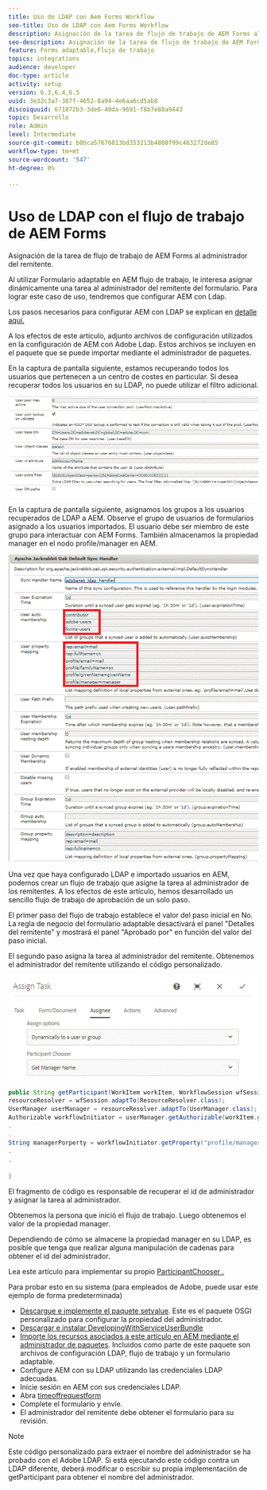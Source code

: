 ```yaml
---
title: Uso de LDAP con Aem Forms Workflow
seo-title: Uso de LDAP con Aem Forms Workflow
description: Asignación de la tarea de flujo de trabajo de AEM Forms al administrador del remitente
seo-description: Asignación de la tarea de flujo de trabajo de AEM Forms al administrador del remitente
feature: Forms adaptable,Flujo de trabajo
topics: integrations
audience: developer
doc-type: article
activity: setup
version: 6.3,6.4,6.5
uuid: 3e32c3a7-387f-4652-8a94-4e6aa6cd5ab8
discoiquuid: 671872b3-3de0-40da-9691-f8b7e88a9443
topic: Desarrollo
role: Admin
level: Intermediate
source-git-commit: b0bca57676813bd353213b4808f99c463272de85
workflow-type: tm+mt
source-wordcount: '547'
ht-degree: 0%

---
```



# Uso de LDAP con el flujo de trabajo de AEM Forms

Asignación de la tarea de flujo de trabajo de AEM Forms al administrador del remitente.

Al utilizar Formulario adaptable en AEM flujo de trabajo, le interesa asignar dinámicamente una tarea al administrador del remitente del formulario. Para lograr este caso de uso, tendremos que configurar AEM con Ldap.

Los pasos necesarios para configurar AEM con LDAP se explican en [detalle aquí.](https://helpx.adobe.com/experience-manager/6-5/sites/administering/using/ldap-config.html)

A los efectos de este artículo, adjunto archivos de configuración utilizados en la configuración de AEM con Adobe Ldap. Estos archivos se incluyen en el paquete que se puede importar mediante el administrador de paquetes.

En la captura de pantalla siguiente, estamos recuperando todos los usuarios que pertenecen a un centro de costes en particular. Si desea recuperar todos los usuarios en su LDAP, no puede utilizar el filtro adicional.

![Configuración LDAP](assets/costcenterldap.gif)

En la captura de pantalla siguiente, asignamos los grupos a los usuarios recuperados de LDAP a AEM. Observe el grupo de usuarios de formularios asignado a los usuarios importados. El usuario debe ser miembro de este grupo para interactuar con AEM Forms. También almacenamos la propiedad manager en el nodo profile/manager en AEM.

![Synchandler](assets/synchandler.gif)

Una vez que haya configurado LDAP e importado usuarios en AEM, podemos crear un flujo de trabajo que asigne la tarea al administrador de los remitentes. A los efectos de este artículo, hemos desarrollado un sencillo flujo de trabajo de aprobación de un solo paso.

El primer paso del flujo de trabajo establece el valor del paso inicial en No. La regla de negocio del formulario adaptable desactivará el panel &quot;Detalles del remitente&quot; y mostrará el panel &quot;Aprobado por&quot; en función del valor del paso inicial.

El segundo paso asigna la tarea al administrador del remitente. Obtenemos el administrador del remitente utilizando el código personalizado.

![Asignar tarea](assets/assigntask.gif)

```java
public String getParticipant(WorkItem workItem, WorkflowSession wfSession, MetaDataMap arg2) throws WorkflowException{
resourceResolver = wfSession.adaptTo(ResourceResolver.class);
UserManager userManager = resourceResolver.adaptTo(UserManager.class);
Authorizable workflowInitiator = userManager.getAuthorizable(workItem.getWorkflow().getInitiator());
.
.
String managerPorperty = workflowInitiator.getProperty("profile/manager")[0].getString();
.
.

}
```

El fragmento de código es responsable de recuperar el id de administrador y asignar la tarea al administrador.

Obtenemos la persona que inició el flujo de trabajo. Luego obtenemos el valor de la propiedad manager.

Dependiendo de cómo se almacene la propiedad manager en su LDAP, es posible que tenga que realizar alguna manipulación de cadenas para obtener el id del administrador.

Lea este artículo para implementar su propio [ ParticipantChooser .](https://helpx.adobe.com/experience-manager/using/dynamic-steps.html)

Para probar esto en su sistema (para empleados de Adobe, puede usar este ejemplo de forma predeterminada)

* [Descargue e implemente el paquete setvalue](/help/forms/assets/common-osgi-bundles/SetValueApp.core-1.0-SNAPSHOT.jar). Este es el paquete OSGI personalizado para configurar la propiedad del administrador.
* [Descargar e instalar DevelopingWithServiceUserBundle](/help/forms/assets/common-osgi-bundles/DevelopingWithServiceUser.jar)
* [Importe los recursos asociados a este artículo en AEM mediante el administrador de paquetes](assets/aem-forms-ldap.zip). Incluidos como parte de este paquete son archivos de configuración LDAP, flujo de trabajo y un formulario adaptable.
* Configure AEM con su LDAP utilizando las credenciales LDAP adecuadas.
* Inicie sesión en AEM con sus credenciales LDAP.
* Abra [timeoffrequestform](http://localhost:4502/content/dam/formsanddocuments/helpx/timeoffrequestform/jcr:content?wcmmode=disabled)
* Complete el formulario y envíe.
* El administrador del remitente debe obtener el formulario para su revisión.

>[!NOTE]
>
>Este código personalizado para extraer el nombre del administrador se ha probado con el Adobe LDAP. Si está ejecutando este código contra un LDAP diferente, deberá modificar o escribir su propia implementación de getParticipant para obtener el nombre del administrador.
